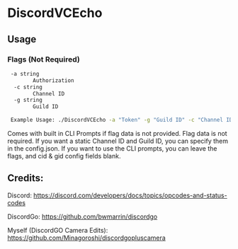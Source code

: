 ﻿# DiscordVCEcho

## Usage

### Flags (Not Required)
```bash
 -a string
        Authorization
  -c string
        Channel ID 
  -g string
        Guild ID 
        
 Example Usage: ./DiscordVCEcho -a "Token" -g "Guild ID" -c "Channel ID"       

```
Comes with built in CLI Prompts if flag data is not provided. Flag data is not required. If you want a static Channel ID and Guild ID, you can specify them in the config.json. If you want to use the CLI prompts, you can leave the flags, and cid & gid config fields blank.

## Credits: 

Discord: https://discord.com/developers/docs/topics/opcodes-and-status-codes

DiscordGo: https://github.com/bwmarrin/discordgo

Myself (DiscordGO Camera Edits): https://github.com/Minagoroshi/discordgopluscamera
